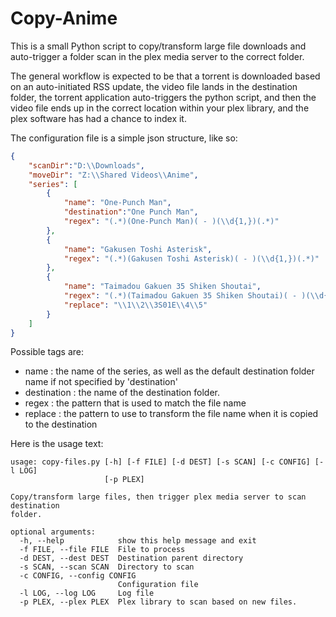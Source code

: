 # Copy-Anime
This is a small Python script to copy/transform large file downloads and auto-trigger a folder scan in the plex media server to the correct folder.

The general workflow is expected to be that a torrent is downloaded based on an auto-initiated RSS update, the video file lands in the destination folder, the torrent application auto-triggers the python script, and then the video file ends up in the correct location within your plex library, and the plex software has had a chance to index it.

The configuration file is a simple json structure, like so:
```json
{
    "scanDir":"D:\\Downloads",
    "moveDir": "Z:\\Shared Videos\\Anime",
    "series": [
        {
            "name": "One-Punch Man",
            "destination":"One Punch Man",
            "regex": "(.*)(One-Punch Man)( - )(\\d{1,})(.*)"
        },
        {
            "name": "Gakusen Toshi Asterisk",
            "regex": "(.*)(Gakusen Toshi Asterisk)( - )(\\d{1,})(.*)"
        },
        {
            "name": "Taimadou Gakuen 35 Shiken Shoutai",
            "regex": "(.*)(Taimadou Gakuen 35 Shiken Shoutai)( - )(\\d{1,})(.*)",
            "replace": "\\1\\2\\3S01E\\4\\5"
        }
    ]
}
```

Possible tags are:
- name : the name of the series, as well as the default destination folder name if not specified by 'destination'
- destination : the name of the destination folder.
- regex : the pattern that is used to match the file name
- replace : the pattern to use to transform the file name when it is copied to the destination


Here is the usage text:

```
usage: copy-files.py [-h] [-f FILE] [-d DEST] [-s SCAN] [-c CONFIG] [-l LOG]
                     [-p PLEX]

Copy/transform large files, then trigger plex media server to scan destination
folder.

optional arguments:
  -h, --help            show this help message and exit
  -f FILE, --file FILE  File to process
  -d DEST, --dest DEST  Destination parent directory
  -s SCAN, --scan SCAN  Directory to scan
  -c CONFIG, --config CONFIG
                        Configuration file
  -l LOG, --log LOG     Log file
  -p PLEX, --plex PLEX  Plex library to scan based on new files.
```
